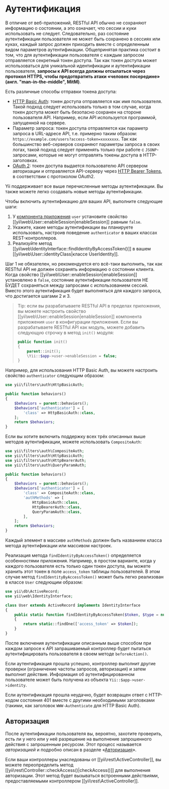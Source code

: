 Аутентификация
==============

В отличие от веб-приложений, RESTful API обычно не сохраняют информацию о состоянии, а это означает, что сессии и куки
использовать не следует. Следовательно, раз состояние аутентификации пользователя не может быть сохранено в сессиях или куках,
каждый запрос должен приходить вместе с определенным видом параметров аутентификации. Общепринятая практика состоит в том,
что для аутентификации пользователя с каждым запросом отправляется секретный токен доступа. Так как токен доступа
может использоваться для уникальной идентификации и аутентификации пользователя, **запросы к API всегда должны отсылаться
через протокол HTTPS, чтобы предотвратить атаки «человек посередине» (англ. "man-in-the-middle", MitM)**.

Есть различные способы отправки токена доступа:

* [HTTP Basic Auth](https://en.wikipedia.org/wiki/Basic_access_authentication): токен доступа
  отправляется как имя пользователя. Такой подход следует использовать только в том случае, когда токен доступа может быть безопасно сохранен
  на стороне пользователя API. Например, если API используется программой, запущенной на сервере.
* Параметр запроса: токен доступа отправляется как параметр запроса в URL-адресе API, т.е. примерно таким образом:
  `https://example.com/users?access-token=xxxxxxxx`. Так как большинство веб-серверов сохраняют параметры запроса в своих логах,
  такой подход следует применять только при работе с `JSONP`-запросами, которые не могут отправлять токены доступа
 в HTTP-заголовках.
* [OAuth 2](https://oauth.net/2/): токен доступа выдается пользователю API сервером авторизации
  и отправляется API-серверу через [HTTP Bearer Tokens](https://datatracker.ietf.org/doc/html/rfc6750),
  в соответствии с протоколом OAuth2.

Yii поддерживает все выше перечисленные методы аутентификации. Вы также можете легко создавать новые методы аутентификации.

Чтобы включить аутентификацию для ваших API, выполните следующие шаги:

1. У [компонента приложения](structure-application-components.md) `user` установите свойство
   [[yii\web\User::enableSession|enableSession]] равным `false`.
2. Укажите, какие методы аутентификации вы планируете использовать, настроив поведение `authenticator`
   в ваших классах REST-контроллеров.
3. Реализуйте метод [[yii\web\IdentityInterface::findIdentityByAccessToken()]] в вашем [[yii\web\User::identityClass|классе UserIdentity]].

Шаг 1 не обязателен, но рекомендуется его всё-таки выполнить, так как RESTful API не должен сохранять информацию о
состоянии клиента. Когда свойство [[yii\web\User::enableSession|enableSession]] установлено в `false`, состояние
аутентификации пользователя НЕ БУДЕТ сохраняться между запросами с использованием сессий. Вместо этого аутентификация
будет выполняться для каждого запроса, что достигается шагами 2 и 3.

> Tip: если вы разрабатываете RESTful API в пределах приложения, вы можете настроить свойство
> [[yii\web\User::enableSession|enableSession]] компонента приложения `user` в конфигурации приложения. Если вы
> разрабатываете RESTful API как модуль, можете добавить следующую строчку в метод `init()` модуля:
>
> ```php
> public function init()
> {
>     parent::init();
>     \Yii::$app->user->enableSession = false;
> }
> ```

Например, для использования HTTP Basic Auth, вы можете настроить свойство `authenticator` следующим образом:

```php
use yii\filters\auth\HttpBasicAuth;

public function behaviors()
{
    $behaviors = parent::behaviors();
    $behaviors['authenticator'] = [
        'class' => HttpBasicAuth::class,
    ];
    return $behaviors;
}
```

Если вы хотите включить поддержку всех трёх описанных выше методов аутентификации, можете использовать `CompositeAuth`:

```php
use yii\filters\auth\CompositeAuth;
use yii\filters\auth\HttpBasicAuth;
use yii\filters\auth\HttpBearerAuth;
use yii\filters\auth\QueryParamAuth;

public function behaviors()
{
    $behaviors = parent::behaviors();
    $behaviors['authenticator'] = [
        'class' => CompositeAuth::class,
        'authMethods' => [
            HttpBasicAuth::class,
            HttpBearerAuth::class,
            QueryParamAuth::class,
        ],
    ];
    return $behaviors;
}
```

Каждый элемент в массиве `authMethods` должен быть названием класса метода аутентификации или массивом настроек.


Реализация метода `findIdentityByAccessToken()` определяется особенностями приложения. Например, в простом варианте,
когда у каждого пользователя есть только один токен доступа, вы можете хранить этот токен в поле `access_token`
таблицы пользователей. В этом случае метод `findIdentityByAccessToken()` может быть легко реализован в классе `User` следующим образом:

```php
use yii\db\ActiveRecord;
use yii\web\IdentityInterface;

class User extends ActiveRecord implements IdentityInterface
{
    public static function findIdentityByAccessToken($token, $type = null)
    {
        return static::findOne(['access_token' => $token]);
    }
}
```

После включения аутентификации описанным выше способом при каждом запросе к API запрашиваемый контроллер
будет пытаться аутентифицировать пользователя в своем методе `beforeAction()`.

Если аутентификация прошла успешно, контроллер выполнит другие проверки (ограничение частоты запросов, авторизация)
и затем выполнит действие. Информация об аутентифицированном пользователе может быть получена из объекта `Yii::$app->user->identity`.

Если аутентификация прошла неудачно, будет возвращен ответ с HTTP-кодом состояния 401 вместе с другими необходимыми заголовками
(такими, как заголовок `WWW-Authenticate` для HTTP Basic Auth).


## Авторизация <span id="authorization"></span>

После аутентификации пользователя вы, вероятно, захотите проверить, есть ли у него или у неё разрешение на выполнение запрошенного
действия с запрошенным ресурсом. Этот процесс называется *авторизацией* и подробно описан
в разделе «[Авторизация](security-authorization.md)».

Если ваши контроллеры унаследованы от [[yii\rest\ActiveController]], вы можете переопределить
метод [[yii\rest\Controller::checkAccess()|checkAccess()]] для выполнения авторизации. Этот метод будет вызываться
встроенными действиями, предоставляемыми контроллером [[yii\rest\ActiveController]].
